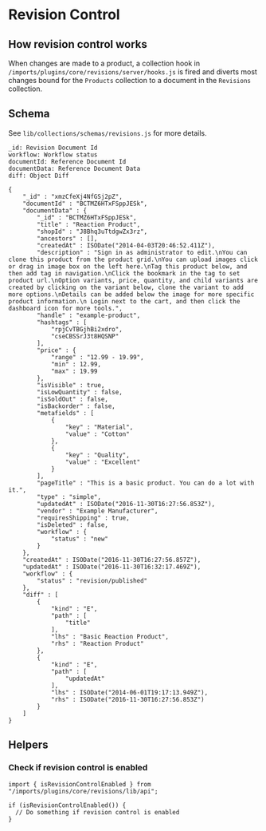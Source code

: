 # Revision Control

## How revision control works

When changes are made to a product, a collection hook in `/imports/plugins/core/revisions/server/hooks.js` is fired and diverts most changes bound for the `Products` collection to a document in the `Revisions` collection.

## Schema

See `lib/collections/schemas/revisions.js` for more details.

    _id: Revision Document Id
    workflow: Workflow status
    documentId: Reference Document Id
    documentData: Reference Document Data
    diff: Object Diff

    {
        "_id" : "xmzCfeXj4NfGSj2pZ",
        "documentId" : "BCTMZ6HTxFSppJESk",
        "documentData" : {
            "_id" : "BCTMZ6HTxFSppJESk",
            "title" : "Reaction Product",
            "shopId" : "J8Bhq3uTtdgwZx3rz",
            "ancestors" : [],
            "createdAt" : ISODate("2014-04-03T20:46:52.411Z"),
            "description" : "Sign in as administrator to edit.\nYou can clone this product from the product grid.\nYou can upload images click or drag in image box on the left here.\nTag this product below, and then add tag in navigation.\nClick the bookmark in the tag to set product url.\nOption variants, price, quantity, and child variants are created by clicking on the variant below, clone the variant to add more options.\nDetails can be added below the image for more specific product information.\n Login next to the cart, and then click the dashboard icon for more tools.",
            "handle" : "example-product",
            "hashtags" : [
                "rpjCvTBGjhBi2xdro",
                "cseCBSSrJ3t8HQSNP"
            ],
            "price" : {
                "range" : "12.99 - 19.99",
                "min" : 12.99,
                "max" : 19.99
            },
            "isVisible" : true,
            "isLowQuantity" : false,
            "isSoldOut" : false,
            "isBackorder" : false,
            "metafields" : [
                {
                    "key" : "Material",
                    "value" : "Cotton"
                },
                {
                    "key" : "Quality",
                    "value" : "Excellent"
                }
            ],
            "pageTitle" : "This is a basic product. You can do a lot with it.",
            "type" : "simple",
            "updatedAt" : ISODate("2016-11-30T16:27:56.853Z"),
            "vendor" : "Example Manufacturer",
            "requiresShipping" : true,
            "isDeleted" : false,
            "workflow" : {
                "status" : "new"
            }
        },
        "createdAt" : ISODate("2016-11-30T16:27:56.857Z"),
        "updatedAt" : ISODate("2016-11-30T16:32:17.469Z"),
        "workflow" : {
            "status" : "revision/published"
        },
        "diff" : [
            {
                "kind" : "E",
                "path" : [
                    "title"
                ],
                "lhs" : "Basic Reaction Product",
                "rhs" : "Reaction Product"
            },
            {
                "kind" : "E",
                "path" : [
                    "updatedAt"
                ],
                "lhs" : ISODate("2014-06-01T19:17:13.949Z"),
                "rhs" : ISODate("2016-11-30T16:27:56.853Z")
            }
        ]
    }

## Helpers

### Check if revision control is enabled

    import { isRevisionControlEnabled } from "/imports/plugins/core/revisions/lib/api";

    if (isRevisionControlEnabled()) {
      // Do something if revision control is enabled
    }
